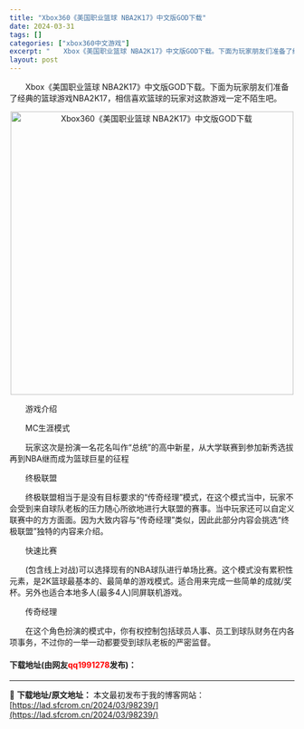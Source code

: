 ```yaml
---
title: "Xbox360《美国职业篮球 NBA2K17》中文版GOD下载"
date: 2024-03-31
tags: []
categories: ["xbox360中文游戏"]
excerpt: "　　Xbox《美国职业篮球 NBA2K17》中文版GOD下载。下面为玩家朋友们准备了经典的篮球游戏NBA2K17，相信喜欢篮球的玩家对这款游戏一定不陌生吧。 　　游戏介绍 　　MC生涯模式 　　玩家这次是扮演一名花名叫作&ldquo;总统&rdquo;的高中新星，从大学联赛到参加新秀选拔再到NBA继&hellip;"
layout: post
---
```


 <p>　　Xbox《美国职业篮球 NBA2K17》中文版GOD下载。下面为玩家朋友们准备了经典的篮球游戏NBA2K17，相信喜欢篮球的玩家对这款游戏一定不陌生吧。</p> <p align="center"><img align="" border="0" src="https://lad.sfcrom.cn/wp-content/uploads/2024/03/20240330_660840da86cb6.webp" width="500" alt="Xbox360《美国职业篮球 NBA2K17》中文版GOD下载" /></p> <p>　　游戏介绍</p> <p>　　MC生涯模式</p> <p>　　玩家这次是扮演一名花名叫作&ldquo;总统&rdquo;的高中新星，从大学联赛到参加新秀选拔再到NBA继而成为篮球巨星的征程</p> <p>　　终极联盟</p> <p>　　终极联盟相当于是没有目标要求的&ldquo;传奇经理&rdquo;模式，在这个模式当中，玩家不会受到来自球队老板的压力随心所欲地进行大联盟的赛事。当中玩家还可以自定义联赛中的方方面面。因为大致内容与&ldquo;传奇经理&rdquo;类似，因此此部分内容会挑选&ldquo;终极联盟&rdquo;独特的内容来介绍。</p> <p>　　快速比赛</p> <p>　　(包含线上对战)可以选择现有的NBA球队进行单场比赛。这个模式没有累积性元素，是2K篮球最基本的、最简单的游戏模式。适合用来完成一些简单的成就/奖杯。另外也适合本地多人(最多4人)同屏联机游戏。</p> <p>　　传奇经理</p> <p>　　在这个角色扮演的模式中，你有权控制包括球员人事、员工到球队财务在内各项事务，不过你的一举一动都要受到球队老板的严密监督。</p> <p><h4>下载地址(由网友<font color="red">qq1991278</font>发布)：</h4></p> 

---
📖 **下载地址/原文地址：** 本文最初发布于我的博客网站：[https://lad.sfcrom.cn/2024/03/98239/](https://lad.sfcrom.cn/2024/03/98239/)
